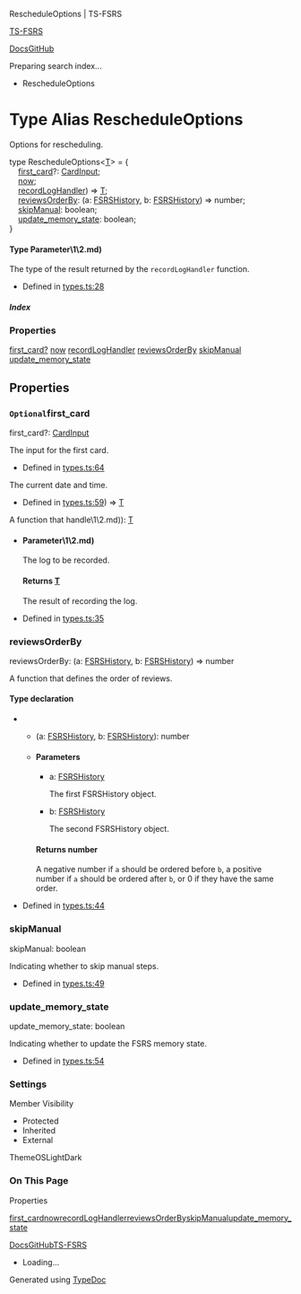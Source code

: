 RescheduleOptions | TS-FSRS

[TS-FSRS](https://open-spaced-repetition.github.io/ts-fsrs/)

[Docs](https://open-spaced-repetition.github.io/ts-fsrs/)[GitHub](https://github.com/open-spaced-repetition/ts-fsrs)

Preparing search index...

* RescheduleOptions

Type Alias RescheduleOptions<T>
===============================

Options for rescheduling.

type RescheduleOptions<[T](#t\1\2.md)> = {  
    [first\_card](#first_card)?: [CardInput](../interface\1\2.md);  
    [now](#now\1\2.md);  
    [recordLogHandler](#recordloghandler\1\2.md)) => [T](#t);  
    [reviewsOrderBy](#reviewsorderby): (a: [FSRSHistory](FSRSHi\1\2.md), b: [FSRSHistory](FSRSHi\1\2.md)) => number;  
    [skipManual](#skipmanual): boolean;  
    [update\_memory\_state](#update_memory_state): boolean;  
}

#### Type Parameter\1\2.md)

  The type of the result returned by the `recordLogHandler` function.

* Defined in [types.ts:28](https://github.com/open-spaced-repetition/ts-fsrs/blob/448c678f6f26c323e9e70bad552dc154ac6f7de6/src/fsrs/types.ts#L28)

##### Index

### Properties

[first\_card?](#first_card)
[now](#now)
[recordLogHandler](#recordloghandler)
[reviewsOrderBy](#reviewsorderby)
[skipManual](#skipmanual)
[update\_memory\_state](#update_memory_state)

Properties
----------

### `Optional`first\_card

first\_card?: [CardInput](../interface\1\2.md)

The input for the first card.

* Defined in [types.ts:64](https://github.com/open-spaced-repetition/ts-fsrs/blob/448c678f6f26c323e9e70bad552dc154ac6f7de6/src/fsrs/types.ts#L64\1\2.md)

The current date and time.

* Defined in [types.ts:59](https://github.com/open-spaced-repetition/ts-fsrs/blob/448c678f6f26c323e9e70bad552dc154ac6f7de6/src/fsrs/types.ts#L59\1\2.md)) => [T](#t)

A function that handle\1\2.md)): [T](#t)
  + #### Parameter\1\2.md)

      The log to be recorded.

    #### Returns [T](#t)

    The result of recording the log.

* Defined in [types.ts:35](https://github.com/open-spaced-repetition/ts-fsrs/blob/448c678f6f26c323e9e70bad552dc154ac6f7de6/src/fsrs/types.ts#L35)

### reviewsOrderBy

reviewsOrderBy: (a: [FSRSHistory](FSRSHi\1\2.md), b: [FSRSHistory](FSRSHi\1\2.md)) => number

A function that defines the order of reviews.

#### Type declaration

* + (a: [FSRSHistory](FSRSHi\1\2.md), b: [FSRSHistory](FSRSHi\1\2.md)): number
  + #### Parameters

    - a: [FSRSHistory](FSRSHi\1\2.md)

      The first FSRSHistory object.
    - b: [FSRSHistory](FSRSHi\1\2.md)

      The second FSRSHistory object.

    #### Returns number

    A negative number if `a` should be ordered before `b`, a positive number if `a` should be ordered after `b`, or 0 if they have the same order.

* Defined in [types.ts:44](https://github.com/open-spaced-repetition/ts-fsrs/blob/448c678f6f26c323e9e70bad552dc154ac6f7de6/src/fsrs/types.ts#L44)

### skipManual

skipManual: boolean

Indicating whether to skip manual steps.

* Defined in [types.ts:49](https://github.com/open-spaced-repetition/ts-fsrs/blob/448c678f6f26c323e9e70bad552dc154ac6f7de6/src/fsrs/types.ts#L49)

### update\_memory\_state

update\_memory\_state: boolean

Indicating whether to update the FSRS memory state.

* Defined in [types.ts:54](https://github.com/open-spaced-repetition/ts-fsrs/blob/448c678f6f26c323e9e70bad552dc154ac6f7de6/src/fsrs/types.ts#L54)

### Settings

Member Visibility

* Protected
* Inherited
* External

ThemeOSLightDark

### On This Page

Properties

[first\_card](#first_card)[now](#now)[recordLogHandler](#recordloghandler)[reviewsOrderBy](#reviewsorderby)[skipManual](#skipmanual)[update\_memory\_state](#update_memory_state)

[Docs](https://open-spaced-repetition.github.io/ts-fsrs/)[GitHub](https://github.com/open-spaced-repetition/ts-fsrs)[TS-FSRS](../modules.html)

* Loading...

Generated using [TypeDoc](https://typedoc.org/)